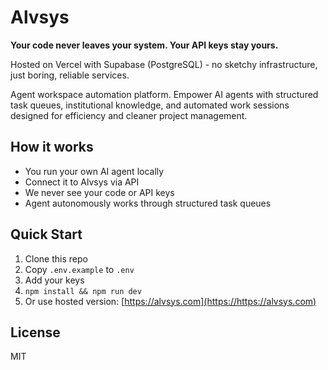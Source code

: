 # Alvsys

**Your code never leaves your system. Your API keys stay yours.**

Hosted on Vercel with Supabase (PostgreSQL) - no sketchy infrastructure, just boring, reliable services.

Agent workspace automation platform. Empower AI agents with structured task queues, institutional knowledge, and automated work sessions designed for efficiency and cleaner project management.

## How it works
- You run your own AI agent locally
- Connect it to Alvsys via API 
- We never see your code or API keys
- Agent autonomously works through structured task queues

## Quick Start
1. Clone this repo
2. Copy `.env.example` to `.env`
3. Add your keys
4. `npm install && npm run dev`
5. Or use hosted version: [https://alvsys.com](https://https://alvsys.com)

## License
MIT